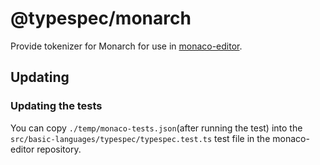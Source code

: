 # @typespec/monarch

Provide tokenizer for Monarch for use in [monaco-editor](https://github.com/microsoft/monaco-editor).

## Updating

### Updating the tests

You can copy `./temp/monaco-tests.json`(after running the test) into the `src/basic-languages/typespec/typespec.test.ts` test file in the monaco-editor repository.
